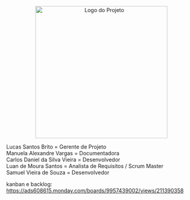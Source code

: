 <p align="center">
  <img src="LogoMarca%20-%20Git.jpg" alt="Logo do Projeto" width="350">
</p>


Lucas Santos Brito = Gerente de Projeto <br>
Manuela Alexandre Vargas = Documentadora <br>
Carlos Daniel da Silva Vieira = Desenvolvedor <br>
Luan de Moura Santos = Analista de Requisitos / Scrum Master <br>
Samuel Vieira de Souza = Desenvolvedor

kanban e backlog:
https://ads608615.monday.com/boards/9957439002/views/211390358
<br>

